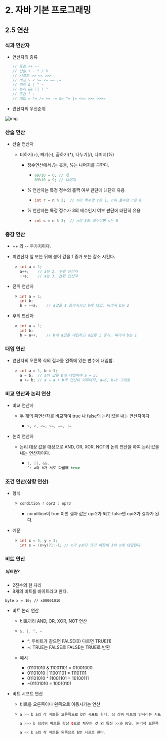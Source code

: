 # 2. 자바 기본 프로그래밍

## 2.5 연산

### 식과 연산자

* 연산자의 종류

  ```java
  // 증감 ++ --
  // 산술 + - * / %
  // 시프트 >> << >>>
  // 비교 > < >= <= == !=
  // 비트 & | ^ ~
  // 논리 && || ! ^
  // 조건 ? :
  // 대입 = *= /= += -= &= ^= |= <<= >>= >>>=
  ```

* 연산자의 우선순위

![img](https://t1.daumcdn.net/cfile/tistory/997A014D5A90B9B00D)

### 산술 연산

* 산술 연산자

  * 더하기(+), 빼기(-), 곱하기(*), 나누기(/), 나머지(%)

    * 정수연산에서 /는 몫을, %는 나머지를 구한다.

      * ```java
        69/10 = 6; // 몫 
        69%10 = 9; // 나머지
        ```

    * % 연산자는 특정 정수의 홀짝 여부 판단에 대단히 유용

      * ```java
        int r = n % 2;	// n이 짝수면 r은 1, n이 홀수면 r은 0
        ```

    * % 연산자는 특정 정수가 3의 배수인지 여부 판단에 대단히 유용

      * ```java
        int s = n % 3;	// n이 3의 배수이면 s는 0
        ```

### 증감 연산

* ++ 와 -- 두가지이다.

* 피연산자 앞 또는 뒤에 붙어 값을 1 증가 또는 감소 시킨다.

  * ```java
    int a = 1;
    a++; 	// a는 2, 후위 연산자
    ++a;	// a는 3, 전위 연산자
    ```

* 전위 연산자

  * ```java
    int a = 1;
    int b;
    b = ++a;	// a값을 1 증가시키고 b에 대입. 따라서 b는 2
    ```

* 후위 연산자

  * ```java
    int a = 1;
    int b;
    b = a++;	// b에 a값을 대입하고 a값을 1 증가. 따라서 b는 1
    ```

### 대입 연산

* 연산자의 오른쪽 식의 결과를 왼쪽에 있는 변수에 대입함.

  * ```java
    int a = 1, b = 3;
    a = b;	// a의 값을 b에 대입하여 a = 3;
    a += b; // a = a + b의 연산이 이루어져, a=6, b=3 그대로
    ```

### 비교 연산과 논리 연산

* 비교 연산자

  * 두 개의 피연산자를 비교하여 true 나 false의 논리 값을 내는 연산자이다.

    * ```java
      >, <, <=, >=, ==, !=
      ```

* 논리 연산자

  * 논리 대상 값을 대상으로 AND, OR, XOR, NOT의 논리 연산을 하여 논리 값을 내는 연산자이다.

    * ```java
      !, ||, &&;
      ^: a와 b가 서로 다를때 true
      ```

### 조건 연산(삼항 연산)

* 형식

  * ```java
    condition ? opr2 : opr3
    ```

    * condition이 true 이면 결과 값은 opr2가 되고 false면 opr3가 결과가 된다.

* 예문

  * ```java
    int x = 5, y = 3;
    int s = (x>y)?1:-1;	// x가 y보다 크기 때문에 1이 s에 대입된다.
    ```

### 비트 연산

##### 비트란?

* 2진수의 한 자리
* 8개의 비트를 바이트라고 한다.

```
byte x = 10; // x00001010
```

* 비트 논리 연산

  * 비트끼리 AND, OR, XOR, NOT 연산

  * ```java
    &, |, ^, ~
    ```

    * ^: 두비트가 같으면 FALSE(0) 다르면 TRUE(1)
    * ~: TRUE는 FALSE로 FALSE는 TRUE로 반환

  * 예시

    * 01101010 & 11001101 = 01001000
    * 01101010 | 11001101 = 11101111
    * 01101010 ^ 11001101 = 10100111
    * ~01101010 = 10010101

* 비트 시프트 연산

  * 비트를 오른쪽이나 왼쪽으로 이동시키는 연산

  * ```JAVA
    a >> b a의 각 비트를 오른쪽으로 b번 시프트 한다. 최 상위 비트의 빈자리는 시프트 전의 최상위 비트로 다시 채운다. 산술적 오른쪽 시프트라고 한다;
    
    a >>> b 최상위 비트를 항상 0으로 채우는 것 외 특징 >>과 동일. 논리적 오른쪽 시프트라고 한다;
    
    a << b a의 각 비트를 왼쪽으로 b번 시프트 한다.
    ```

    